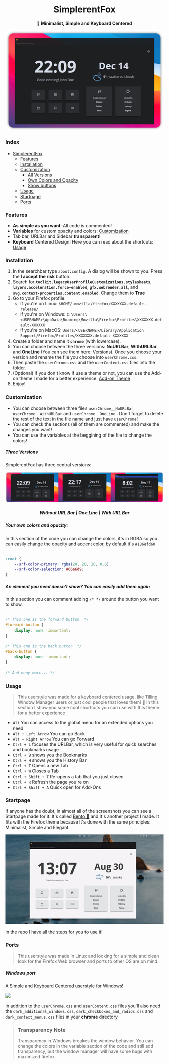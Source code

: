 <div align="center">
<h1>SimplerentFox</h1>
<b>🦊 Minimalist, Simple and Keyboard Centered</b>
</div>

![](Images/Header.png)

### Index

-   [SimplerentFox](#)
    -   [Features](#features)
    -   [Installation](#installation)
    -   [Customization](#customization)
         - [All Versions](#three-versions)
         - [Own Colors and Opacity](#your-own-colors-and-opacity)
         - [Show buttons](#an-element-you-need-doesnt-show-you-can-easily-add-them-again)
    -   [Usage](#usage)
    -   [Startpage](#startpage)
    -   [Ports](#ports)

### Features

-   **As simple as you want**: All code is commented!
-   **Variables** for custom opacity and colors: [Customization](#customization)
-   Tab bar, URLBar and Sidebar **transparent**!
-   **Keyboard** Centered Design! Here you can read about the shortcuts: [Usage](#usage)

### Installation

1. In the searchbar type `about:config`. A dialog will be shown to you. Press the **I accept the risk** button.
2. Search for **`toolkit.legacyUserProfileCustomizations.stylesheets`**, **`layers.acceleration.force-enabled`**, **`gfx.webrender.all`**, and **`svg.context-properties.content.enabled`**. Change them to **True**
3. Go to your Firefox profile:
    - If you're on Linux: `$HOME/.mozilla/firefox/XXXXXXX.default-release/`
    - If you're on Windows: `C:\Users\<USERNAME>\AppData\Roaming\Mozilla\Firefox\Profiles\XXXXXXX.default-XXXXXX`
    - If you're on MacOS: `Users/<USERNAME>/Library/Application Support/Firefox/Profiles/XXXXXXX.default-XXXXXXX` 
4. Create a folder and name it **`chrome`** (with lowercase).
5. You can choose between the three versions: **NoURLBar**, **WithURLBar** and **OneLine** (You can see them here: [Versions](#three-versions)). Once you choose your version  and rename the file you choose into `userChrome.css`.
6. Then paste the `userChrome.css` and the `userContent.css` files into the folder.
7. (Optional) If you don't know if use a theme or not, you can use the Add-on theme I made for a better experience: [Add-on Theme](https://addons.mozilla.org/en-US/firefox/addon/simplerentfox)
8. Enjoy!

### Customization

-   You can choose between three files `userChrome__NoURLBar`, `userChrome__WithURLBar` and `userChrome__OneLine` . Don't forget to delete the rest of the text in the file name and just have `userChrome`!
-   You can check the sections (all of them are commented) and make the changes you want!
-   You can use the variables at the beggining of the file to change the colors!

##### Three Versions

SimplerentFox has three central versions:

![](Images/SimplerentFoxVersions.png)

<div align="center">
<h5>Without URL Bar | One Line | With URL Bar</h5>
</div>

##### Your own colors and opacity:

In this section of the code you can change the colors, it's in RGBA so you can easily change the opacity and accent color, by default it's `#186efd60`

```css

:root {
    --srf-color-primary: rgba(20, 20, 20, 0.6);
    --srf-color-selection: #66a6d9;
}

```

##### An element you need doesn't show? You can easily add them again

In this section you can comment adding `/* */` around the button you want to show.

```css

/* This one is the forward button  */
#forward-button {
    display: none !important;
}

/* This one is the back button  */
#back-button {
    display: none !important;
}

/* And many more... */

```

### Usage

> This userstyle was made for a keyboard centered usage, like Tilling Window Manager users or just cool people that loves them! 🤖
> In this section I show you some cool shortcuts you can use with this theme for a better experience

-   `Alt` You can access to the global menu for an extended options you need
-   `Alt + Left Arrow` You can go Back
-   `Alt + Right Arrow` You can go Forward
-   `Ctrl + L` focuses the URLBar, which is very useful for quick searches and bookmarks usage
-   `Ctrl + B` shows you the Bookmarks 
-   `Ctrl + H` shows you the History Bar
-   `Ctrl + T` Opens a new Tab
-   `Ctrl + W` Closes a Tab
-   `Ctrl + Shift + T` Re-opens a tab that you just closed
-   `Ctrl + R` Refresh the page you're on
-   `Ctrl + Shift + A` Quick open for Add-Ons

### Startpage

If anyone has the doubt, in almost all of the screenshots you can see a Startpage made for it. It's called [Bento 🍱](https://github.com/MiguelRAvila/Bento) and It's another project I made. It fits with the Firefox theme because It's done with the same principles: Minimalist, Simple and Elegant.

<p align="center">
  <img src="https://github.com/MiguelRAvila/Bento/blob/master/assets/preview.gif">
</p>

In the repo I have all the steps for you to use it!

### Ports

> This userstyle was made in Linux and looking for a simple and clean look for the Firefox Web browser and ports to other OS are on mind.

##### Windows port

A Simple and Keyboard Centered userstyle for Windows!

![](https://github.com/MiguelRAvila/SimplerentFox/blob/master/Images/Windows.png)

In addition to the `userChrome.css` and `userContent.css` files you'll also need the `dark_additional_windows.css`, `dark_checkboxes_and_radios.css` and `dark_context_menus.css` files in your **chrome** directory

> ### Transparency Note
>
> Transparency in Windows breakes the window behavior. You can change the colors in the variable section of the code and still add transparency, but the window manager will have some bugs with maximized firefox.
